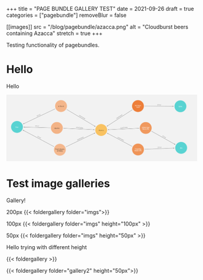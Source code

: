 +++
title = "PAGE BUNDLE GALLERY TEST"
date = 2021-09-26
draft = true
categories = ["pagebundle"]
removeBlur = false

[[images]]
 src = "/blog/pagebundle/azacca.png"
 alt = "Cloudburst beers containing Azacca"
 stretch = true
+++

Testing functionality of pagebundles.

<!--more-->

# Hello

Hello

![Stuff](azacca.png "Stuff")


# Test image galleries

Gallery!

200px
{{< foldergallery folder="imgs">}}

100px
{{< foldergallery folder="imgs" height="100px" >}}

50px
{{< foldergallery folder="imgs" height="50px" >}}

Hello trying with different height

{{< foldergallery >}}


{{< foldergallery folder="gallery2" height="50px">}}
